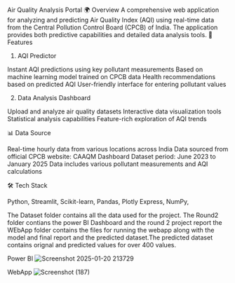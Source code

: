 Air Quality Analysis Portal 🌍
Overview
A comprehensive web application for analyzing and predicting Air Quality Index (AQI) using real-time data from the Central Pollution Control Board (CPCB) of India. The application provides both predictive capabilities and detailed data analysis tools.
🌟 Features
1. AQI Predictor

Instant AQI predictions using key pollutant measurements
Based on machine learning model trained on CPCB data
Health recommendations based on predicted AQI
User-friendly interface for entering pollutant values

2. Data Analysis Dashboard

Upload and analyze air quality datasets
Interactive data visualization tools
Statistical analysis capabilities
Feature-rich exploration of AQI trends

📊 Data Source

Real-time hourly data from various locations across India
Data sourced from official CPCB website: CAAQM Dashboard
Dataset period: June 2023 to January 2025
Data includes various pollutant measurements and AQI calculations

🛠️ Tech Stack

Python,
Streamlit,
Scikit-learn,
Pandas,
Plotly Express,
NumPy,

The Dataset folder contains all the data used for the project.
The Round2 folder contians the power BI Dashboard and the round 2 project report
the WEbApp folder contains the files for running the webapp along with the model and final report and the predicted dataset.The predicted dataset contains orignal and predicted values for over 400 values.


Power BI 
![Screenshot 2025-01-20 213729](https://github.com/user-attachments/assets/57c44a1b-6748-4782-bfbd-869302739403)

WebApp
![Screenshot (187)](https://github.com/user-attachments/assets/ecc78cf1-babe-43f7-9e43-7454ed92c4b1)


